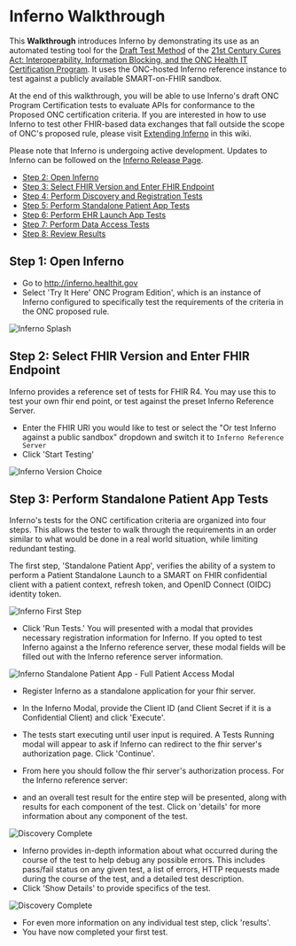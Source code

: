 # Inferno Walkthrough

This **Walkthrough** introduces Inferno by demonstrating its use as an automated testing tool for the [Draft Test Method](https://www.healthit.gov/topic/certification-ehrs/onc-health-it-certification-program-draft-test-method) of the  [21st Century Cures Act: Interoperability, Information Blocking, and the ONC Health IT Certification Program](https://www.govinfo.gov/content/pkg/FR-2019-03-04/pdf/2019-02224.pdf).  It uses the ONC-hosted Inferno reference instance to test against a publicly available SMART-on-FHIR sandbox.

At the end of this walkthrough, you will be able to use Inferno's draft ONC Program Certification tests to evaluate APIs for conformance to the Proposed ONC certification criteria.  If you are interested in how to use Inferno to test other FHIR-based data exchanges that fall outside the scope of ONC's proposed rule, please visit [Extending Inferno](extending-inferno) in this wiki.

Please note that Inferno is undergoing active development.  Updates to Inferno can be followed on the [Inferno Release Page](https://github.com/onc-healthit/inferno-program/releases).

* [Step 2: Open Inferno](#step-2-open-inferno)
* [Step 3: Select FHIR Version and Enter FHIR Endpoint](#step-3-select-fhir-version-and-enter-fhir-endpoint)
* [Step 4: Perform Discovery and Registration Tests](#step-4-perform-discovery-and-registration-tests)
* [Step 5: Perform Standalone Patient App Tests](#step-5-perform-standalone-patient-app-tests)
* [Step 6: Perform EHR Launch App Tests](#step-6-perform-ehr-launch-app-tests)
* [Step 7: Perform Data Access Tests](#step-7-perform-data-access-tests)
* [Step 8: Review Results](#step-8-review-results)

## Step 1: Open Inferno

* Go to http://inferno.healthit.gov
* Select 'Try It Here' ONC Program Edition', which is an instance of Inferno configured to specifically test the requirements of the criteria in the ONC proposed rule.

![Inferno Splash](images/inferno_landing.png)

## Step 2: Select FHIR Version and Enter FHIR Endpoint

Inferno provides a reference set of tests for FHIR R4. You may use this to test your own fhir end point, or test against the preset Inferno Reference Server.   

* Enter the FHIR URI you would like to test or select the "Or test Inferno against a public sandbox" dropdown and switch it to `Inferno Reference Server`
* Click 'Start Testing'

![Inferno Version Choice](images/inferno_version_choice.png)

## Step 3: Perform Standalone Patient App Tests

Inferno's tests for the ONC certification criteria are organized into four steps.  This allows the tester to walk through the requirements in an order similar to what would be done in a real world situation, while limiting redundant testing.

The first step, 'Standalone Patient App', verifies the ability of a system to perform a Patient Standalone Launch to a SMART on FHIR confidential client with a patient context, refresh token, and OpenID Connect (OIDC) identity token.

![Inferno First Step](images/inferno_first_step.png)

* Click 'Run Tests.'  You will presented with a modal that provides necessary registration information for Inferno. If you opted to test Inferno against a the Inferno reference server, these modal fields will be filled out with the Inferno reference server information.

![Inferno Standalone Patient App - Full Patient Access Modal](images/discover_modal.png)

* Register Inferno as a standalone application for your fhir server.
* In the Inferno Modal, provide the Client ID (and Client Secret if it is a Confidential Client) and click 'Execute'.
* The tests start executing until user input is required. A Tests Running modal will appear to ask if Inferno can redirect to the fhir server's authorization page. Click 'Continue'.
* From here you should follow the fhir server's authorization process.  For the Inferno reference server:
    
* and an overall test result for the entire step will be presented, along with results for each component of the test.  Click on 'details' for more information about any component of the test.

![Discovery Complete](images/discovery_complete.png)

* Inferno provides in-depth information about what occurred during the course of the test to help debug any possible errors.  This includes pass/fail status on any given test, a list of errors, HTTP requests made during the course of the test, and a detailed test description.
* Click 'Show Details' to provide specifics of the test.

![Discovery Complete](images/result_details.png)

* For even more information on any individual test step, click 'results'.
* You have now completed your first test.

